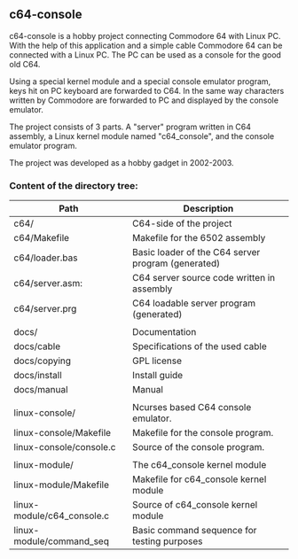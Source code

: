 ## c64-console

c64-console is a hobby project connecting Commodore 64 with Linux PC. With the help of this application and a simple cable Commodore 64 can be connected with a Linux PC. The PC can be used as a console for the good old C64.

Using a special kernel module and a special console emulator program, keys hit on PC keyboard are forwarded to C64. In the same way characters written by Commodore are forwarded to PC and displayed by the console emulator.

The project consists of 3 parts. A "server" program written in C64 assembly, a Linux kernel module named "c64_console", and the console emulator program.

The project was developed as a hobby gadget in 2002-2003.

### Content of the directory tree:

|  Path  | Description |
| ------ | ----------- |
| c64/   | C64-side of the project |
| c64/Makefile | Makefile for the 6502 assembly |
| c64/loader.bas | Basic loader of the C64 server program (generated) |
| c64/server.asm: | C64 server source code written in assembly |
| c64/server.prg | C64 loadable server program (generated) |
|        |             |
| docs/ | Documentation |
| docs/cable | Specifications of the used cable |
| docs/copying | GPL license |
| docs/install | Install guide |
| docs/manual | Manual |
|        |             |
| linux-console/ | Ncurses based C64 console emulator. |
| linux-console/Makefile | Makefile for the console program. |
| linux-console/console.c | Source of the console program. |
|  |  |
| linux-module/ | The c64_console kernel module |
| linux-module/Makefile | Makefile for c64_console kernel module |
| linux-module/c64_console.c | Source of c64_console kernel module |
| linux-module/command_seq | Basic command sequence for testing purposes |
